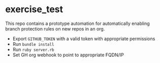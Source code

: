 # exercise_test

This repo contains a prototype automation for automatically enabling branch protection rules on new repos in an org.

* Export `GITHUB_TOKEN` with a valid token with appropriate permissions
* Run `bundle install`
* Run `ruby server.rb`
* Set GH org webhook to point to appropriate FQDN/IP